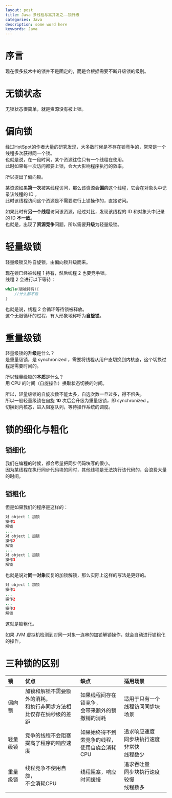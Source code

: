 ```yaml
---
layout: post
title: Java 多线程与高并发之——锁升级
categories: Java
description: some word here
keywords: Java
---
```


# 序言
现在很多技术中的锁并不是固定的，而是会根据需要不断升级锁的级别。

# 无锁状态
无锁状态很简单，就是资源没有被上锁。

# 偏向锁
经过HotSpot的作者大量的研究发现，大多数时候是不存在锁竞争的，常常是一个线程多次获得同一个锁。<br>
也就是说，在一段时间，某个资源往往只有一个线程在使用。<br>
此时如果每一次访问都要上锁，会大大影响程序执行的效率。

所以提出了偏向锁。

某资源如果**第一次**被某线程访问，那么该资源会**偏向**这个线程，它会在对象头中记录该线程的 ID 。<br>
此时该线程访问这个资源是不需要进行上锁操作的，直接访问。

如果此时有**另一个线程**访问该资源，经过对比，发现该线程的 ID 和对象头中记录的 ID **不一致**。<br>
也就是，出现了**资源竞争**问题，所以需要**升级**为轻量级锁。

# 轻量级锁
轻量级锁又称自旋锁，由偏向锁升级而来。

现在锁已经被线程 1 持有，然后线程 2 也要竞争锁。<br>
线程 2 会进行以下等待：
```java
while(锁被持有){
	//什么都不做
}
```
也就是说，线程 2 会循环等待锁被释放。<br>
这个无限循环的过程，有人形象地称呼为**自旋锁**。

# 重量级锁
轻量级锁的**升级**是什么？<br>
是重量级锁，是 synchronized ，需要将线程从用户态切换到内核态，这个切换过程是需要时间的。

所以轻量级锁的**本质**是什么？<br>
用 CPU 的时间（自旋操作）换取状态切换的时间。

所以，轻量级锁的自旋次数不能太多，自选次数一旦过多，得不偿失。<br>
所以一般轻量级锁在自旋 **10** 次后会升级为重量级锁，即 synchronized 。<br>
切换到内核态，进入阻塞队列，等待操作系统的调度。

# 锁的细化与粗化
## 锁细化
我们在编程的时候，都会尽量把同步代码块写的很小。<br>
因为某线程在执行同步代码块的同时，其他线程是无法执行该代码的，会浪费大量的时间。

## 锁粗化
但是如果我们的程序是这样的：
```java
对 object 1 加锁
操作1
解锁
...
对 object 1 加锁
操作2
解锁
...
对 object 1 加锁
操作3
解锁
```

也就是说对**同一对象**反复的加锁解锁，那么实际上这样的写法是更好的。
```java
对 object 1 加锁
操作1
...
操作2
...
操作3
解锁
```

这就是锁粗化。

如果 JVM 虚拟机检测到对同一对象一连串的加锁解锁操作，就会自动进行锁粗化的操作。

# 三种锁的区别

| 锁       | 优点                                                         | 缺点                                                 | 适用场景                                             |
| :------- | :------------------------------------------------------------ | :---------------------------------------------------- | :---------------------------------------------------- |
| 偏向锁   | 加锁和解锁不需要额外的消耗，<br />和执行非同步方法相比仅存在纳秒级的差距 | 如果线程间存在锁竞争，<br />会带来额外的锁撤销的消耗 | 适用于只有一个线程访问同步块场景                     |
| 轻量级锁 | 竞争的线程不会阻塞<br />提高了程序的响应速度                 | 如果始终得不到索竞争的线程，<br />使用自旋会消耗CPU  | 追求响应速度<br />同步块执行速度非常快<br />线程数少 |
| 重量级锁 | 线程竞争不使用自旋，<br />不会消耗CPU                        | 线程阻塞，响应时间缓慢                               | 追求吞吐量<br />同步块执行速度较慢<br />线程数多     |